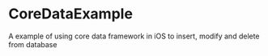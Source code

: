 # CoreDataExample
A example of using core data framework in iOS to insert, modify and  delete from database
